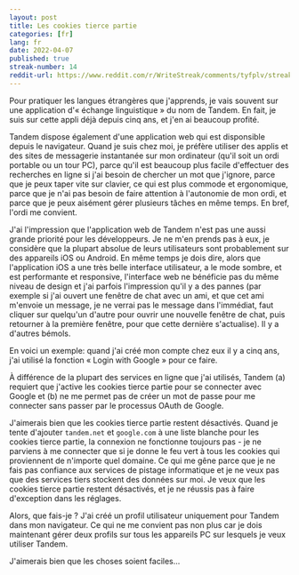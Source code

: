 ```yaml
---
layout: post
title: Les cookies tierce partie 
categories: [fr]
lang: fr
date: 2022-04-07
published: true
streak-number: 14
reddit-url: https://www.reddit.com/r/WriteStreak/comments/tyfplv/streak_14_les_cookies_tierce_partie/
---
```

Pour pratiquer les langues étrangères que j'apprends, je vais souvent sur une application d'« échange linguistique » du nom de Tandem. En fait, je suis sur cette appli déjà depuis cinq ans, et j'en ai beaucoup profité.

Tandem dispose également d'une application web qui est disponsible depuis le navigateur. Quand je suis chez moi, je préfère utiliser des applis et des sites de messagerie instantanée sur mon ordinateur (qu'il soit un ordi portable ou un tour PC), parce qu'il est beaucoup plus facile d'effectuer des recherches en ligne si j'ai besoin de chercher un mot que j'ignore, parce que je peux taper vite sur clavier, ce qui est plus commode et ergonomique, parce que je n'ai pas besoin de faire attention à l'autonomie de mon ordi, et parce que je peux aisément gérer plusieurs tâches en même temps. En bref, l'ordi me convient.

J'ai l'impression que l'application web de Tandem n'est pas une aussi grande priorité pour les développeurs. Je ne m'en prends pas à eux, je considère que la plupart absolue de leurs utilisateurs sont probablement sur des appareils iOS ou Android. En même temps je dois dire, alors que l'application iOS a une très belle interface utilisateur, a le mode sombre, et est performante et responsive, l'interface web ne bénéficie pas du même niveau de design et j'ai parfois l'impression qu'il y a des pannes (par exemple si j'ai ouvert une fenêtre de chat avec un ami, et que cet ami m'envoie un message, je ne verrai pas le message dans l'immédiat, faut cliquer sur quelqu'un d'autre pour ouvrir une nouvelle fenêtre de chat, puis retourner à la première fenêtre, pour que cette dernière s'actualise). Il y a d'autres bémols.

En voici un exemple: quand j'ai créé mon compte chez eux il y a cinq ans, j'ai utilisé la fonction « Login with Google » pour ce faire.

À différence de la plupart des services en ligne que j'ai utilisés, Tandem (a) requiert que j'active les cookies tierce partie pour se connecter avec Google et (b) ne me permet pas de créer un mot de passe pour me connecter sans passer par le processus OAuth de Google.

J'aimerais bien que les cookies tierce partie restent désactivés. Quand je tente d'ajouter `tandem.net` et `google.com` à une liste blanche pour les cookies tierce partie, la connexion ne fonctionne toujours pas - je ne parviens à me connecter que si je donne le feu vert à tous les cookies qui proviennent de n'importe quel domaine. Ce qui me gêne parce que je ne fais pas confiance aux services de pistage informatique et je ne veux pas que des services tiers stockent des données sur moi. Je veux que les cookies tierce partie restent désactivés, et je ne réussis pas à faire d'exception dans les réglages.

Alors, que fais-je ? J'ai créé un profil utilisateur uniquement pour Tandem dans mon navigateur. Ce qui ne me convient pas non plus car je dois maintenant gérer deux profils sur tous les appareils PC sur lesquels je veux utiliser Tandem.

J'aimerais bien que les choses soient faciles...
